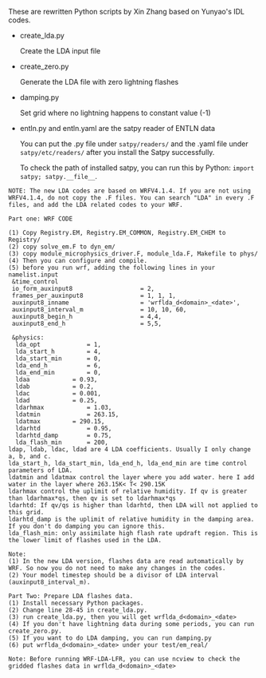 These are rewritten Python scripts by Xin Zhang based on Yunyao's IDL codes.

- create_lda.py

  Create the LDA input file

- create_zero.py

  Generate the LDA file with zero lightning flashes

- damping.py

  Set grid where no lightning happens to constant value (-1)
  
- entln.py and entln.yaml are the satpy reader of ENTLN data

  You can put the .py file under `satpy/readers/` and the .yaml file under `satpy/etc/readers/` after you install the Satpy successfully.

  To check the path of installed satpy, you can run this by Python: `import satpy; satpy.__file__`.

```
NOTE: The new LDA codes are based on WRFV4.1.4. If you are not using WRFV4.1.4, do not copy the .F files. You can search "LDA" in every .F files, and add the LDA related codes to your WRF.

Part one: WRF CODE

(1) Copy Registry.EM, Registry.EM_COMMON, Registry.EM_CHEM to Registry/
(2) copy solve_em.F to dyn_em/
(3) copy module_microphysics_driver.F, module_lda.F, Makefile to phys/
(4) Then you can configure and compile.
(5) before you run wrf, adding the following lines in your namelist.input 
 &time_control
 io_form_auxinput8                   = 2,
 frames_per_auxinput8                = 1, 1, 1,
 auxinput8_inname                    = 'wrflda_d<domain>_<date>',
 auxinput8_interval_m                = 10, 10, 60,
 auxinput8_begin_h                   = 4,4,
 auxinput8_end_h                     = 5,5,

 &physics:
  lda_opt             = 1,
  lda_start_h         = 4,
  lda_start_min       = 0,
  lda_end_h           = 6,
  lda_end_min         = 0,
  ldaa   	      = 0.93,
  ldab  	      = 0.2,
  ldac   	      = 0.001,
  ldad   	      = 0.25,
  ldarhmax            = 1.03,
  ldatmin   	      = 263.15,
  ldatmax  	      = 290.15,
  ldarhtd             = 0.95,
  ldarhtd_damp        = 0.75,
  lda_flash_min       = 200,
ldap, ldab, ldac, ldad are 4 LDA coefficients. Usually I only change a, b, and c.
lda_start_h, lda_start_min, lda_end_h, lda_end_min are time control parameters of LDA.
ldatmin and ldatmax control the layer where you add water. here I add water in the layer where 263.15K< T< 290.15K
ldarhmax control the uplimit of relative humidity. If qv is greater than ldarhmax*qs, then qv is set to ldarhmax*qs
ldarhtd: If qv/qs is higher than ldarhtd, then LDA will not applied to this grid.
ldarhtd_damp is the uplimit of relative humidity in the damping area. If you don't do damping you can ignore this.
lda_flash_min: only assimilate high flash rate updraft region. This is the lower limit of flashes used in the LDA.

Note: 
(1) In the new LDA version, flashes data are read automatically by WRF. So now you do not need to make any changes in the codes.
(2) Your model timestep should be a divisor of LDA interval (auxinput8_interval_m).

Part Two: Prepare LDA flashes data.
(1) Install necessary Python packages.
(2) Change line 28-45 in create_lda.py.
(3) run create_lda.py, then you will get wrflda_d<domain>_<date>
(4) If you don't have lightning data during some periods, you can run create_zero.py.
(5) If you want to do LDA damping, you can run damping.py
(6) put wrflda_d<domain>_<date> under your test/em_real/

Note: Before running WRF-LDA-LFR, you can use ncview to check the gridded flashes data in wrflda_d<domain>_<date>
```

